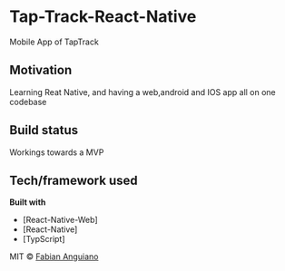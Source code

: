 # Tap-Track-React-Native
Mobile App of TapTrack 

## Motivation
Learning Reat Native, and having a web,android and IOS app all on one codebase

## Build status
Workings towards a MVP

## Tech/framework used

<b>Built with</b>
- [React-Native-Web]
- [React-Native]
- [TypScript]



MIT © [Fabian Anguiano]()
